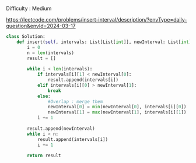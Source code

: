 Difficulty : Medium 

https://leetcode.com/problems/insert-interval/description/?envType=daily-question&envId=2024-03-17


```python
class Solution:
    def insert(self, intervals: List[List[int]], newInterval: List[int]) -> List[List[int]]:
        i = 0
        n = len(intervals)
        result = []
        
        while i < len(intervals):
            if intervals[i][1] < newInterval[0]:
                result.append(intervals[i])
            elif intervals[i][0] > newInterval[1]:
                break
            else:
                #Overlap : merge them
                newInterval[0] = min(newInterval[0], intervals[i][0])
                newInterval[1] = max(newInterval[1], intervals[i][1])
            i += 1
        
        result.append(newInterval)
        while i < n:
            result.append(intervals[i])
            i += 1
        
        return result
```
